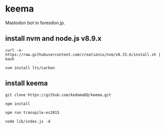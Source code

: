 # keema
Mastodon bot in foresdon.jp.

## install nvm and node.js v8.9.x
`curl -o- https://raw.githubusercontent.com/creationix/nvm/v0.33.6/install.sh | bash`

`nvm install lts/carbon`

## install keema
`git clone https://github.com/kedamaDQ/keema.git`

`npm install`

`npm run transpile-es2015`

`node lib/index.js -d`

